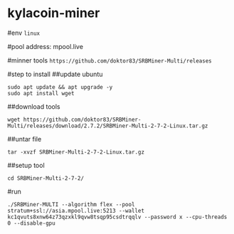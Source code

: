 # kylacoin-miner
#env 
```linux```

#pool address: mpool.live

#minner tools
```https://github.com/doktor83/SRBMiner-Multi/releases```

#step to install
##update ubuntu
```
sudo apt update && apt upgrade -y
sudo apt install wget
```
##download tools
```
wget https://github.com/doktor83/SRBMiner-Multi/releases/download/2.7.2/SRBMiner-Multi-2-7-2-Linux.tar.gz
```
##untar file
```
tar -xvzf SRBMiner-Multi-2-7-2-Linux.tar.gz
```
##setup tool
```
cd SRBMiner-Multi-2-7-2/
```

#run 
```
./SRBMiner-MULTI --algorithm flex --pool stratum+ssl://asia.mpool.live:5213 --wallet kc1qvuts8xnw64z73qzxkl9qvw8tsqp95csdtrqqlv --password x --cpu-threads 0 --disable-gpu
```



